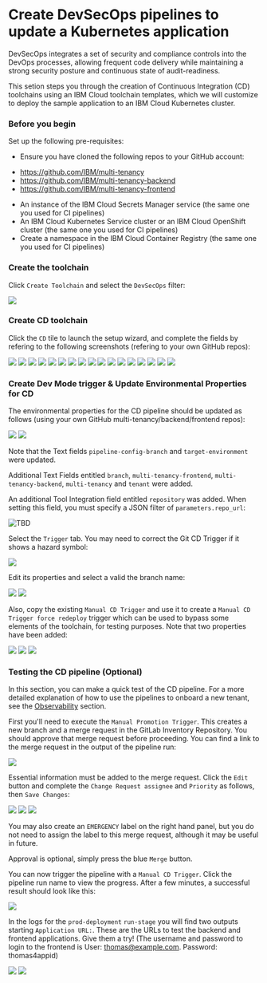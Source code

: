 # Create DevSecOps pipelines to update a Kubernetes application 

DevSecOps integrates a set of security and compliance controls into the DevOps processes, allowing frequent code delivery while maintaining a strong security posture and continuous state of audit-readiness.

This setion steps you through the creation of Continuous Integration (CD) toolchains using an IBM Cloud toolchain templates, which we will customize to deploy the sample application to an IBM Cloud Kubernetes cluster.


### Before you begin

Set up the following pre-requisites:

- Ensure you have cloned the following repos to your GitHub account:

* https://github.com/IBM/multi-tenancy
* https://github.com/IBM/multi-tenancy-backend
* https://github.com/IBM/multi-tenancy-frontend

- An instance of the IBM Cloud Secrets Manager service (the same one you used for CI pipelines)
- An IBM Cloud Kubernetes Service cluster or an IBM Cloud OpenShift cluster (the same one you used for CI pipelines)
- Create a namespace in the IBM Cloud Container Registry (the same one you used for CI pipelines)

### Create the toolchain

Click `Create Toolchain` and select the `DevSecOps` filter:

![](../../images/cicd-k8s/CI-Backend/4.png)

### Create CD toolchain

Click the `CD` tile to launch the setup wizard, and complete the fields by refering to the following screenshots (refering to your own GitHub repos):

![](../../images/cicd-k8s/CD/1.png)
![](../../images/cicd-k8s/CD/2.png)
![](../../images/cicd-k8s/CD/3.png)
![](../../images/cicd-k8s/CD/4.png)
![](../../images/cicd-k8s/CD/5.png)
![](../../images/cicd-k8s/CD/6.png)
![](../../images/cicd-k8s/CD/7.png)
![](../../images/cicd-k8s/CD/8.png)
![](../../images/cicd-k8s/CD/9.png)
![](../../images/cicd-k8s/CD/10.png)
![](../../images/cicd-k8s/CD/11.png)
![](../../images/cicd-k8s/CD/12.png)
![](../../images/cicd-k8s/CD/13.png)
![](../../images/cicd-k8s/CD/14.png)
![](../../images/cicd-k8s/CD/15.png)
![](../../images/cicd-k8s/CD/16.png)
![](../../images/cicd-k8s/CD/17.png)


### Create Dev Mode trigger & Update Environmental Properties for CD

The environmental properties for the CD pipeline should be updated as follows (using your own GitHub multi-tenancy/backend/frontend repos):

![](../../images/cicd-k8s/CD/18.png)
![](../../images/cicd-k8s/CD/19.png)

Note that the Text fields `pipeline-config-branch` and `target-environment` were updated.

Additional Text Fields entitled `branch`, `multi-tenancy-frontend`, `multi-tenancy-backend`, `multi-tenancy` and `tenant` were added.

An additional Tool Integration field entitled `repository` was added.  When setting this field, you must specify a JSON filter of `parameters.repo_url`:

![TBD](../../images/cicd-k8s/CD/.png)

Select the `Trigger` tab.  You may need to correct the Git CD Trigger if it shows a hazard symbol:

![](../../images/cicd-k8s/CD/20.png)

Edit its properties and select a valid the branch name:

![](../../images/cicd-k8s/CD/21.png)
![](../../images/cicd-k8s/CD/22.png)

Also, copy the existing `Manual CD Trigger` and use it to create a `Manual CD Trigger force redeploy` trigger which can be used to bypass some elements of the toolchain, for testing purposes.  Note that two properties have been added:

![](../../images/cicd-k8s/CD/23.png)
![](../../images/cicd-k8s/CD/24.png)
![](../../images/cicd-k8s/CD/25.png)

### Testing the CD pipeline (Optional)

In this section, you can make a quick test of the CD pipeline.  For a more detailed explanation of how to use the pipelines to onboard a new tenant, see the [Observability]() section.

First you'll need to execute the `Manual Promotion Trigger`.  This creates a new branch and a merge request in the GitLab Inventory Repository.  You should approve that merge request before proceeding.  You can find a link to the merge request in the output of the pipeline run:

![](../../images/cicd-k8s/CD/26.png)             

Essential information must be added to the merge request.  Click the `Edit` button and complete the `Change Request assignee` and `Priority` as follows, then `Save Changes`:

![](../../images/cicd-k8s/CD/27.png)
![](../../images/cicd-k8s/CD/28.png)
![](../../images/cicd-k8s/CD/29.png)

You may also create an `EMERGENCY` label on the right hand panel, but you do not need to assign the label to this merge request, although it may be useful in future.

Approval is optional, simply press the blue `Merge` button.

You can now trigger the pipeline with a `Manual CD Trigger`.  Click the pipeline run name to view the progress.  After a few minutes, a successful result should look like this:

![](../../images/cicd-k8s/CD/33.png)


In the logs for the `prod-deployment` `run-stage` you will find two outputs starting `Application URL:`.  These are the URLs to test the backend and frontend applications.  Give them a try!  (The username and password to login to the frontend is User: thomas@example.com. Password: thomas4appid)

![](../../images/cicd-k8s/CD/31.png)
![](../../images/cicd-k8s/CD/32.png)

